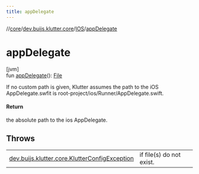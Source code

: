 ```yaml
---
title: appDelegate
---
```

//[core](../../../index.html)/[dev.buijs.klutter.core](../index.html)/[IOS](index.html)/[appDelegate](app-delegate.html)



# appDelegate



[jvm]\
fun [appDelegate](app-delegate.html)(): [File](https://docs.oracle.com/javase/8/docs/api/java/io/File.html)



If no custom path is given, Klutter assumes the path to the iOS AppDelegate.swfit is root-project/ios/Runner/AppDelegate.swift.



#### Return



the absolute path to the ios AppDelegate.



## Throws


| | |
|---|---|
| [dev.buijs.klutter.core.KlutterConfigException](../-klutter-config-exception/index.html) | if file(s) do not exist. |



